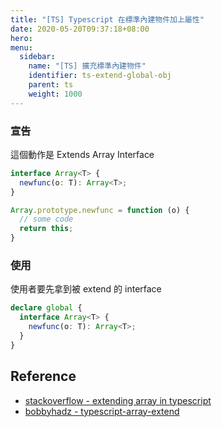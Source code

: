 ```yaml
---
title: "[TS] Typescript 在標準內建物件加上屬性"
date: 2020-05-20T09:37:18+08:00
hero: 
menu:
  sidebar:
    name: "[TS] 擴充標準內建物件"
    identifier: ts-extend-global-obj
    parent: ts
    weight: 1000
---
```

### 宣告
這個動作是 Extends Array Interface
```ts
interface Array<T> {
  newfunc(o: T): Array<T>;
}

Array.prototype.newfunc = function (o) {
  // some code 
  return this;
}
```
### 使用
使用者要先拿到被 extend 的 interface
```ts
declare global {
  interface Array<T> {
    newfunc(o: T): Array<T>;
  }
}
```
## Reference
- [stackoverflow - extending array in typescript](https://stackoverflow.com/questions/12802383/extending-array-in-typescript)
- [bobbyhadz - typescript-array-extend](https://bobbyhadz.com/blog/typescript-array-extend)